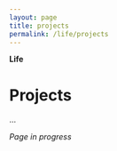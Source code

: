 ```yaml
---
layout: page
title: projects
permalink: /life/projects
---
```


<b>Life</b>

<h1>Projects</h1>

...

<i>Page in progress</i>

<style>
  .wrapper {
    max-width: 58em;
  }
</style>